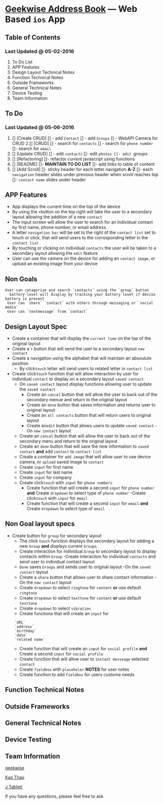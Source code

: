 [Geekwise Address Book](https://github.com/geekwise/addressbook) — Web Based `ios` App
==================================================

Table of Contents
--------------------------------------
### Last Updated @ 05-02-2016


1. To Do List
2. APP Features   
3. Design Layout Technical Notes
4. Function Technical Notes
5. Outside Frameworks
6. General Technical Notes
7. Device Testing
8. Team Information


To Do
--------------------------------------
### Last Updated @ 05-06-2016


1. [] [Create CRUD]
    [] - add `Contact`
    [] - add `Groups`
	 []   - WebAPI Camera for CRUD
2.[] [CRUD]
   [] - search for `contacts`
   [] - search for `phone number`
    []- search for `email`    
3. [] [Update CRUD]
   [] - edit `contacts`
    []- edit `photos
    []- edit `groups
4. [] [Refactoring]
    []- refactor current javascript using functions
5. [] [README]
    []- **MAINTAIN TO DO LIST**
    []- add links to table of content
6. [] [Add Scroll]
    []- sticky header for each letter navigation **A-Z**
    []- each `navigation` header slides under previous header when scroll reaches top
    []- `contact name` slides under header


APP Features
--------------------------------------

- App displays the current time on the top of the device
- By using the `+`button on the top right will take the user to a secondary layout allowing the addition of a new `contact`
- The input screen will allow the user to search for an individual contact by first name, phone number, or email address.
- A letter `navigation bar` will be set to the right of the `contact list` set to touch or click, that will send users 
  to the corrosponding letter in the `contact list`
- By touching or clicking on individual `contacts` the user will be taken to a secondary layout allowing the `edit` feature
- User can use the camera on the device for adding an `contact image`, or upload an existing image from your devise

 
## Non Goals
```
User can catagorize and search `contacts` using the `group` button
  battery level will display by tracking your battery level if devise battery is present
 User can `share` `contact` with others through messaging or `social media`
 User can `textmessage` from `contact`
```


Design Layout Spec
--------------------------------------

- Create a container that will display the `current time` on the top of the original layout 
- Create a `+` button that will send the user to a secondary layout `new contact`
- Create a navigation using the alphabet that will maintain an absoulute position
    -  By click`touch` letter will send users to related letter in `contact list`
- Create click`touch` function that will allow interaction by user for individual `contact` to display on a secondary layout `saved contact`
    - On `saved contact` layout display functions allowing user to update the `saved contact`
        - Create an `cancel` button that will allow the user to back out of the secondary menue and return to the original layout
        - Create an `done` button that saves information and returns user to original layout
        - Create an `all contacts` button that will return users to original layout
        - Create an`edit` button that allows users to update `saved contact`
-On `new contact` layout 
    - Create an `cancel` button that will allow the user to back out of the secondary menu and return to the original layout
    - Create an `done` button that will save the new information to `saved contact` **and** 
      add `contact` to `contact list`
    - Create a container for `add image` that will allow user to use device camera, or `upload` saved image to `contact` 
    - Create `input` for first name
    - Create `input` for last name
    - Create `input` for company
    - Create click`touch` with `input` for `phone numbers`
        - Create function that will create a second `input` for `phone number` **and**
          Create `dropdown` to select type of `phone number` 
    -Create click`touch` with `input` for `email`
        - Create function that will create a second `input` for `email` **and**
          Create `dropdown` to select type of `email` 


Non Goal layout specs
----------------------------

- Create button for `group` for secondary layout
    - The click `touch` function displays the secondary layout for adding a new `Group` **and** 
      displays current `Groups`
    - Create interaction for individual `Group` to secondary layout to display contacts within `Group`
        -Create interaction for individual `contacts`  and send user to individual contact layout
    - `Done` saves `Groups` and sends user to original layout
-On the `saved contact` layout
    - Create a `share` button that allows user to share contact information
-On the `new contact` layout
    - Create `dropdown` to select `ringtone` for `content` **or**
      use default `ringtone`
    - Create `dropdown` to select `texttone` for `content` **or** 
      use default `texttone`
    - Create `dropdown` to select `vibration`
    - Create functions that will create an `input` for
    ```
     `URL` 
     `address`     
     `birthday`
     `date`
     `related name`
     ```
    - Create function that will create an `input` for `social profile` **and**
      Create a second `input` for `social profile`
    - Create function that will allow user to `instant messeage` selected `contact`
    - Create `fieldbox` with `placeholer` **NOTES** for user notes
    - Create function to add `fieldbox` for users custome needs
   



Function Technical Notes
----------------------------





Outside Frameworks
-----------------

General Technical Notes
-----------------


Device Testing
------------------------------

Team Information
----------
[geekwise](https://github.com/geekwise)

[Kao Thao](https://github.com/geekwise-kao-thao)

[J Tablett](https://github.com/geekwise-jennifer-tablett)


If you have any questions, please feel free to ask 
